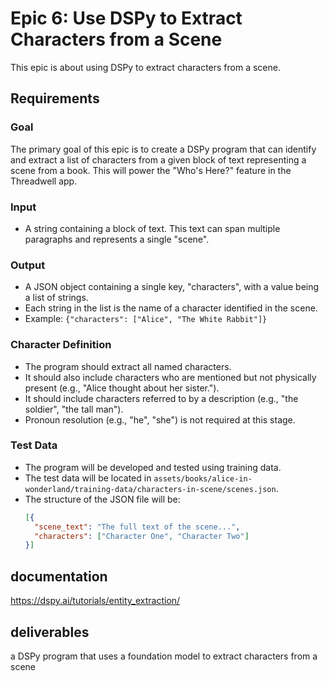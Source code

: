 # Epic 6: Use DSPy to Extract Characters from a Scene

This epic is about using DSPy to extract characters from a scene.

## Requirements

### Goal
The primary goal of this epic is to create a DSPy program that can identify and extract a list of characters from a given block of text representing a scene from a book. This will power the "Who's Here?" feature in the Threadwell app.

### Input
- A string containing a block of text. This text can span multiple paragraphs and represents a single "scene".

### Output
- A JSON object containing a single key, "characters", with a value being a list of strings.
- Each string in the list is the name of a character identified in the scene.
- Example: `{"characters": ["Alice", "The White Rabbit"]}`

### Character Definition
- The program should extract all named characters.
- It should also include characters who are mentioned but not physically present (e.g., "Alice thought about her sister.").
- It should include characters referred to by a description (e.g., "the soldier", "the tall man").
- Pronoun resolution (e.g., "he", "she") is not required at this stage.

### Test Data
- The program will be developed and tested using training data.
- The test data will be located in `assets/books/alice-in-wonderland/training-data/characters-in-scene/scenes.json`.
- The structure of the JSON file will be:
  ```json
  [{
    "scene_text": "The full text of the scene...",
    "characters": ["Character One", "Character Two"]
  }]
  ```

## documentation

https://dspy.ai/tutorials/entity_extraction/

## deliverables

a DSPy program that uses a foundation model to extract characters from a scene